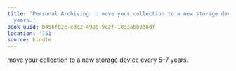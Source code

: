 ```yaml
---
title: 'Personal Archiving: : move your collection to a new storage device every 5–7
  years…'
book_uuid: b456f02c-cdd2-4980-9c2f-1833abb938df
location: '751'
source: kindle
---
```


move your collection to a new storage device every 5–7 years.